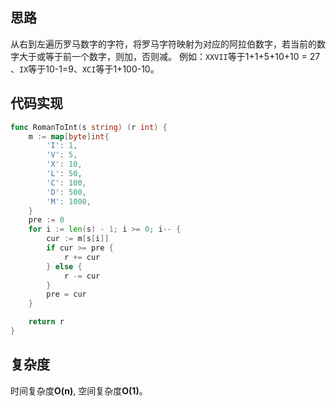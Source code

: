 ## 思路
从右到左遍历罗马数字的字符，将罗马字符映射为对应的阿拉伯数字，若当前的数字大于或等于前一个数字，则加，否则减。
例如：`XXVII`等于1+1+5+10+10 = 27 、`IX`等于10-1=9、`XCI`等于1+100-10。

## 代码实现
```go
func RomanToInt(s string) (r int) {
	m := map[byte]int{
		'I': 1,
		'V': 5,
		'X': 10,
		'L': 50,
		'C': 100,
		'D': 500,
		'M': 1000,
	}
	pre := 0
	for i := len(s) - 1; i >= 0; i-- {
		cur := m[s[i]]
		if cur >= pre {
			r += cur
		} else {
			r -= cur
		}
		pre = cur
	}

	return r
}
```

## 复杂度
时间复杂度**O(n)**, 空间复杂度**O(1)**。

